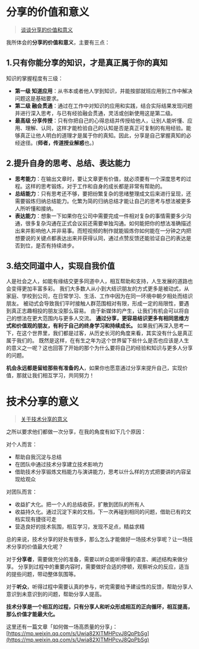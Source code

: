 

# 分享的价值和意义
> [谈谈分享的价值和意义](https://zhuanlan.zhihu.com/p/186256270)

我所体会的**分享的价值和意义**，主要有三点：

## 1.只有你能分享的知识，才是真正属于你的真知
知识的掌握程度有三级：
* **第一级 知道应用**：从书本或者他人学到知识，并能按部就班应用到工作中解决问题这是基础要求。
* **第二级 融会贯通**：通过在工作中对知识的应用和实践，结合实际结果发现问题并进行深入思考，与已有经验融会贯通，灵活或创新使用这是第二级。
* **最高级 分享传授**：只有你把自己的心得总结并传授给他人，让别人能听懂、应用、理解、认同，这样才能检验自己的认知是否是真正可复制的有用经验。能够真正让他人明白的道理才是属于你的真知。因此，分享是自己掌握真知的必经途径。(**师者，传道授业解惑**也。)

## 2.提升自身的思考、总结、表达能力
* **思考能力**：在输出文章时，要让文章更有价值，就必须要有一个深度思考的过程。这样的思考锻炼，对于工作和自身的成长都是非常有帮助的。
* **总结能力**：只有思考还不够，要把纷繁复杂的思绪整理成文后来进行呈现，还需要锻炼归纳总结能力。化繁为简的归纳总结才能让自己的思考与想法被更多人所听懂和接纳。
* **表达能力**：想象一下如果你在公司中需要完成一件相对复杂的事情需要多少沟通，很多复杂沟通在正式会议前还需要单独沟通。如何能把你的想法准确描述出来并影响他人并非易事。而短视频的制作就能锻炼你如何能在一分钟之内把想要说的关键点都表达出来并获得认同，通过点赞反馈还能验证自己的表达是否到位，是否有持续进步。

## 3.结交同道中人，实现自我价值
人是社会之人，如能有缘结交更多同道中人，相互帮助和支持，人生发展的道路也会变得更加丰富多彩。
我们大多数人从小到大结识朋友的方式更多是被动式，从家庭、学校到公司，在日常学习、生活、工作中因为在同一环境中朝夕相处而结识朋友。
被动式会导致我们平时接触人群范围相对有限，形成一定的局限性，要遇到真正志趣相投的朋友没那么容易。
由于新媒体的产生，让我们有机会可以将自己的想法在更大范围内与更多人交流。
**通过分享，更容易结识更多有相同思维方式和价值观的朋友，有利于自己的终身学习和持续成长。**
如果我们再深入思考一下，在这个世界里，我们都是过客，从历史长河的角度来看，其实没有什么是真正属于我们的。
既然是这样，在有生之年为这个世界留下些什么是否也应该是人生的意义之一呢？这也回答了开始的那个为什么要将自己的经验和知识与更多人分享的问题。

**机会永远都是留给那些有准备的人**，如果你也愿意通过分享来提升自己，实现价值，那就让我们相互学习，共同努力！


# 技术分享的意义
> [关于技术分享的意义](https://blog.csdn.net/yzf913214/article/details/115419074)

之所以要求他们都做一次分享，在我的角度有如下几个原因：

对个人而言：
* 帮助自我沉淀与总结
* 在团队中通过技术分享建立技术影响力
* 借助技术分享锻炼文档能力与演讲能力，思考以什么样的方式把要讲的内容呈现给观众

对团队而言：
* 收益扩大化。把一个人的总结收获，扩散到团队的所有人
* 收益持久化。通过沉淀下来的文档，下一次再碰到相同的问题，借助已有的文档实现有捷径可走
* 营造良好的技术氛围，相互学习，发现不足点，精益求精

总的来说，技术分享的好处有很多，那么怎么才能做好一场技术分享呢？让一场技术分享的价值最大化呢？

对于**分享者**，需要做充分的准备，需要以听众能听得懂的语言、阐述结构来做分享。
分享到过程中的重要内容时，需要做好合适的停顿，观察听众的反应，适当的提些问题，带动整体氛围等。

对于**听众**，听得过程中需要认真的参与，听完需要给予建设性的反馈，帮助分享人意识到未意识到的问题，帮助分享人提高。

**技术分享是一个相互的过程，只有分享人和听众形成相互的正向循环，相互提高，那么价值才能最大化。**

这里还有一篇文章「如何做一场高质量的分享」：[https://mp.weixin.qq.com/s/Uwia82XlTMHPcvJ8QpPbSg](https://mp.weixin.qq.com/s/Uwia82XlTMHPcvJ8QpPbSg)

